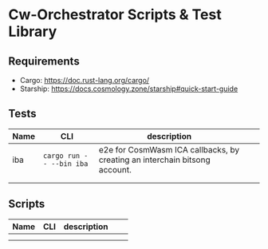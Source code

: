 # Cw-Orchestrator Scripts & Test Library


## Requirements 
- Cargo: https://doc.rust-lang.org/cargo/ 
- Starship: https://docs.cosmology.zone/starship#quick-start-guide


## Tests 
| Name  | CLI   | description  |  |   |
|---|---|---|---|---|
|  iba | `cargo run -- --bin iba`  |  e2e for CosmWasm ICA callbacks, by creating an interchain bitsong account. |    
|   |   |   |   |   |
|   |   |   |   |   |



## Scripts 
| Name  | CLI   | description  |   |   |
|---|---|---|---|---|
|   |   |   |   |   |
|   |   |   |   |   |

